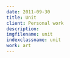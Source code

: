 ```yaml
---
date: 2011-09-30
title: Unit
client: Personal work
description:
imgfilename: unit
indexclassname: unit
work: art
---
```


<img srcset="/img/unit-1x.png 1x, /img/unit-2x.png 2x">
